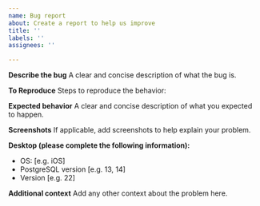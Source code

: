 ```yaml
---
name: Bug report
about: Create a report to help us improve
title: ''
labels: ''
assignees: ''

---
```


**Describe the bug**
A clear and concise description of what the bug is.

**To Reproduce**
Steps to reproduce the behavior:
<!-- reproduces with basic setup will be easier for us to reproduce -->

**Expected behavior**
A clear and concise description of what you expected to happen.

**Screenshots**
If applicable, add screenshots to help explain your problem.

**Desktop (please complete the following information):**
 - OS: [e.g. iOS]
 - PostgreSQL version [e.g. 13, 14]
 - Version [e.g. 22]

**Additional context**
Add any other context about the problem here.
